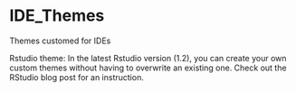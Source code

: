 # IDE_Themes
Themes customed for IDEs

Rstudio theme:
In the latest Rstudio version (1.2), you can create your own custom themes without having to overwrite an existing one. Check out the RStudio blog post for an instruction.
